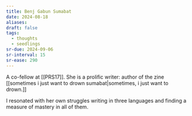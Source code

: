```yaml
---
title: Benj Gabun Sumabat
date: 2024-08-18
aliases: 
draft: false
tags:
  - thoughts
  - seedlings
sr-due: 2024-09-06
sr-interval: 15
sr-ease: 290
---
```

A co-fellow at [[PRS17]]. She is a prolific writer: author of the zine [[sometimes i just want to drown sumabat|sometimes, i just want to drown.]]

I resonated with her own struggles writing in three languages and finding a measure of mastery in all of them.